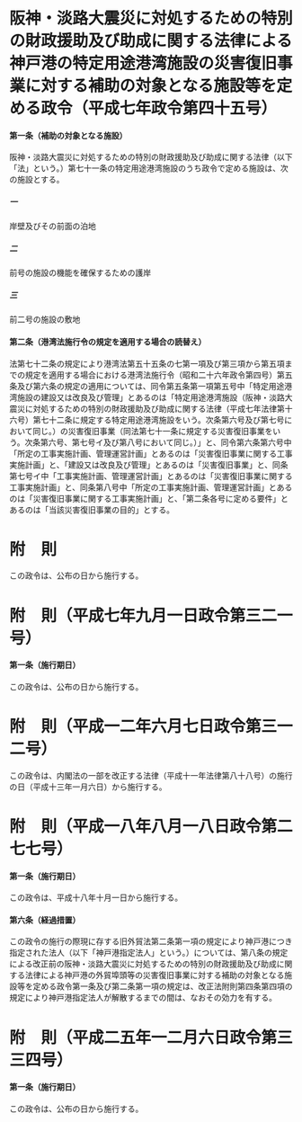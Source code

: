 # 阪神・淡路大震災に対処するための特別の財政援助及び助成に関する法律による神戸港の特定用途港湾施設の災害復旧事業に対する補助の対象となる施設等を定める政令（平成七年政令第四十五号）
#### 第一条（補助の対象となる施設）
阪神・淡路大震災に対処するための特別の財政援助及び助成に関する法律（以下「法」という。）第七十一条の特定用途港湾施設のうち政令で定める施設は、次の施設とする。
##### 一
岸壁及びその前面の泊地
##### 二
前号の施設の機能を確保するための護岸
##### 三
前二号の施設の敷地
#### 第二条（港湾法施行令の規定を適用する場合の読替え）
法第七十二条の規定により港湾法第五十五条の七第一項及び第三項から第五項までの規定を適用する場合における港湾法施行令（昭和二十六年政令第四号）第五条及び第六条の規定の適用については、同令第五条第一項第五号中「特定用途港湾施設の建設又は改良及び管理」とあるのは「特定用途港湾施設（阪神・淡路大震災に対処するための特別の財政援助及び助成に関する法律（平成七年法律第十六号）第七十二条に規定する特定用途港湾施設をいう。次条第六号及び第七号において同じ。）の災害復旧事業（同法第七十一条に規定する災害復旧事業をいう。次条第六号、第七号イ及び第八号において同じ。）」と、同令第六条第六号中「所定の工事実施計画、管理運営計画」とあるのは「災害復旧事業に関する工事実施計画」と、「建設又は改良及び管理」とあるのは「災害復旧事業」と、同条第七号イ中「工事実施計画、管理運営計画」とあるのは「災害復旧事業に関する工事実施計画」と、同条第八号中「所定の工事実施計画、管理運営計画」とあるのは「災害復旧事業に関する工事実施計画」と、「第二条各号に定める要件」とあるのは「当該災害復旧事業の目的」とする。
# 附　則
この政令は、公布の日から施行する。
# 附　則（平成七年九月一日政令第三二一号）
#### 第一条（施行期日）
この政令は、公布の日から施行する。
# 附　則（平成一二年六月七日政令第三一二号）
この政令は、内閣法の一部を改正する法律（平成十一年法律第八十八号）の施行の日（平成十三年一月六日）から施行する。
# 附　則（平成一八年八月一八日政令第二七七号）
#### 第一条（施行期日）
この政令は、平成十八年十月一日から施行する。
#### 第六条（経過措置）
この政令の施行の際現に存する旧外貿法第二条第一項の規定により神戸港につき指定された法人（以下「神戸港指定法人」という。）については、第八条の規定による改正前の阪神・淡路大震災に対処するための特別の財政援助及び助成に関する法律による神戸港の外貿埠頭等の災害復旧事業に対する補助の対象となる施設等を定める政令第一条及び第二条第一項の規定は、改正法附則第四条第四項の規定により神戸港指定法人が解散するまでの間は、なおその効力を有する。
# 附　則（平成二五年一二月六日政令第三三四号）
#### 第一条（施行期日）
この政令は、公布の日から施行する。
